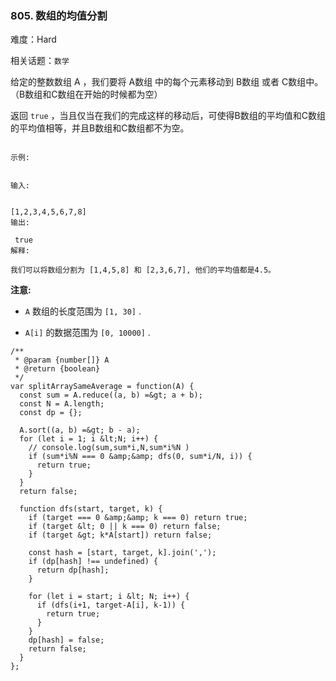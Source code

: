 ### 805. 数组的均值分割

难度：Hard

相关话题：`数学`

给定的整数数组 A ，我们要将 A数组 中的每个元素移动到 B数组 或者 C数组中。（B数组和C数组在开始的时候都为空）



返回 `true`  ，当且仅当在我们的完成这样的移动后，可使得B数组的平均值和C数组的平均值相等，并且B数组和C数组都不为空。





```

示例:


输入:

 
[1,2,3,4,5,6,7,8]
输出:

 true
解释: 

我们可以将数组分割为 [1,4,5,8] 和 [2,3,6,7], 他们的平均值都是4.5。

```

 **注意:** 





*  `A`  数组的长度范围为  `[1, 30]` .

*  `A[i]`  的数据范围为  `[0, 10000]` .






```
/**
 * @param {number[]} A
 * @return {boolean}
 */
var splitArraySameAverage = function(A) {
  const sum = A.reduce((a, b) =&gt; a + b);
  const N = A.length;
  const dp = {};

  A.sort((a, b) =&gt; b - a);
  for (let i = 1; i &lt;N; i++) {
    // console.log(sum,sum*i,N,sum*i%N )
    if (sum*i%N === 0 &amp;&amp; dfs(0, sum*i/N, i)) {
      return true;
    }
  }
  return false;

  function dfs(start, target, k) {
    if (target === 0 &amp;&amp; k === 0) return true;
    if (target &lt; 0 || k === 0) return false;
    if (target &gt; k*A[start]) return false;

    const hash = [start, target, k].join(',');
    if (dp[hash] !== undefined) {
      return dp[hash];
    }

    for (let i = start; i &lt; N; i++) {
      if (dfs(i+1, target-A[i], k-1)) {
        return true;
      }
    }
    dp[hash] = false;
    return false;
  } 
};



```
